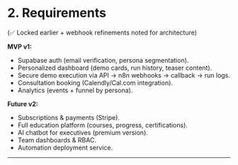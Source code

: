 # 2. Requirements

(✅ Locked earlier + webhook refinements noted for architecture)

**MVP v1:**

* Supabase auth (email verification, persona segmentation).
* Personalized dashboard (demo cards, run history, teaser content).
* Secure demo execution via API → n8n webhooks → callback → run logs.
* Consultation booking (Calendly/Cal.com integration).
* Analytics (events + funnel by persona).

**Future v2:**

* Subscriptions & payments (Stripe).
* Full education platform (courses, progress, certifications).
* AI chatbot for executives (premium version).
* Team dashboards & RBAC.
* Automation deployment service.

---
